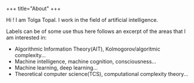 +++
title="About"
+++


Hi !
I am Tolga Topal. I work in the field of artificial intelligence.

Labels can be of some use thus here follows an excerpt of the areas that I am interested in:
- Algorithmic Information Theory(AIT), Kolmogorov/algoritmic complexity...
- Machine intelligence, machine cognition, consciousness...
- Machine learning, deep learning...
- Theoretical computer science(TCS), computational complexity theory...

